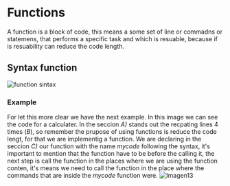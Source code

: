 # Functions

A function is a block of code, this means a some set of line or commadns or statemens, that performs a specific task and which is resuable, because if is resuability can reduce the code length.
## Syntax function 

![function sintax](https://user-images.githubusercontent.com/114703394/201233273-006d9591-f951-43b7-8d5d-62afa519062b.png)

### Example 

For let this more clear we have the next example. 
In this image we can see the code for a calculater. In the seccion *A)* stands out the recpating lines 4 times (*B*), so remember the prupose of using functions is reduce the code lengt, for that we are implementig a function. We are declaring in the seccion *C)*  our function with the name *mycode* following the syntax, it's important to mention that the function have to be before the calling it, the next step is call the function in the places where we are using the function conten, it's means we need to call the function in the place where the commands that are inside the *mycode* function were. 
![Imagen13](https://user-images.githubusercontent.com/114703394/201232760-df669664-a535-44ac-8c87-0198ab0dd3e8.png)


 
